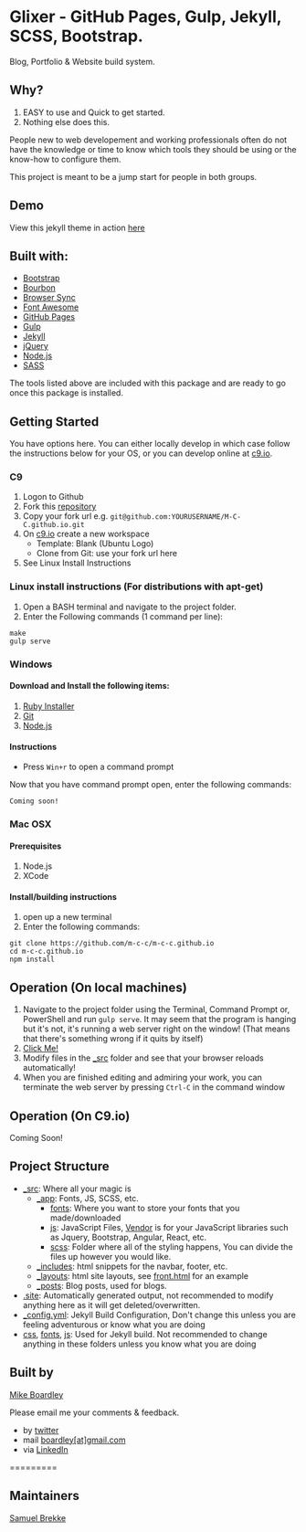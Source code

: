 # Glixer - GitHub Pages, Gulp, Jekyll, SCSS, Bootstrap.
Blog, Portfolio & Website build system.

## Why?
1. EASY to use and Quick to get started.
2. Nothing else does this.

People new to web developement and working professionals often do not have the knowledge or time to know which tools they should be using or the know-how to configure them.

This project is meant to be a jump start for people in both groups.

## Demo
View this jekyll theme in action [here](https://m-c-c.github.io/)

## Built with:
- [Bootstrap](http://getbootstrap.com/)
- [Bourbon](http://bourbon.io/)
- [Browser Sync](https://browsersync.io/)
- [Font Awesome](http://fontawesome.io/)
- [GitHub Pages](https://pages.github.com/)
- [Gulp](http://gulpjs.com/)
- [Jekyll](https://jekyllrb.com/)
- [jQuery](https://jquery.com/)
- [Node.js](https://nodejs.org/)
- [SASS](http://gulpjs.com/)

The tools listed above are included with this package and are ready to go once this package is installed.

## Getting Started
You have options here.  You can either locally develop in which case follow the instructions below for your OS, or you can develop online at [c9.io](https://c9.io).

### C9
1. Logon to Github
2. Fork this [repository](https://github.com/M-C-C/M-C-C.github.io)
3. Copy your fork url e.g. `git@github.com:YOURUSERNAME/M-C-C.github.io.git`
4. On [c9.io](https://c9.io) create a new workspace
   * Template: Blank (Ubuntu Logo)
   * Clone from Git: use your fork url here
5. See Linux Install Instructions

### Linux install instructions (For distributions with apt-get)
1. Open a BASH terminal and navigate to the project folder.
2. Enter the Following commands (1 command per line):
```
make
gulp serve
```
### Windows

#### Download and Install the following items:
1. [Ruby Installer](https://rubyinstaller.org/downloads/)
2. [Git](https://www.git-scm.com/)
3. [Node.js](https://nodejs.org/)

#### Instructions
- Press `Win+r` to open a command prompt

Now that you have command prompt open, enter the following commands:
```
Coming soon!
```

### Mac OSX
#### Prerequisites
1. Node.js
2. XCode

#### Install/building instructions
1. open up a new terminal
2. Enter the following commands: 
```
git clone https://github.com/m-c-c/m-c-c.github.io
cd m-c-c.github.io
npm install
```



## Operation (On local machines)
1. Navigate to the project folder using the Terminal, Command Prompt or, PowerShell and run `gulp serve`. It may seem that the program is hanging but it's not, it's running a web server right on the window! (That means that there's something wrong if it quits by itself)
2. [Click Me!](http://localhost:8080)
3. Modify files in the [_src](_src) folder and see that your browser reloads automatically!
4. When you are finished editing and admiring your work, you can terminate the web server by pressing `Ctrl-C` in the command window

## Operation (On C9.io)

Coming Soon!

## Project Structure
 - [_src](_src): Where all your magic is
     - [_app](_src/_app): Fonts, JS, SCSS, etc.
          - [fonts](_src/_app/fonts): Where you want to store your fonts that you made/downloaded
          - [js](_src/_app/js): JavaScript Files, [Vendor](_site/_app/js/vendor) is for your JavaScript libraries such as Jquery, Bootstrap, Angular, React, etc.
          - [scss](_src/_app/scss): Folder where all of the styling happens, You can divide the files up however you would like.
     - [_includes](_src/_includes): html snippets for the navbar, footer, etc.
     - [_layouts](_src/_layouts): html site layouts, see [front.html](_site/_layouts/front.html) for an example
     - [_posts](_src/_posts): Blog posts, used for blogs.
 - [.site](.site): Automatically generated output, not recommended to modify anything here as it will get deleted/overwritten.
 - [_config.yml](_config.yml): Jekyll Build Configuration, Don't change this unless you are feeling adventurous or know what you are doing
 - [css](css), [fonts](fonts), [js](js): Used for Jekyll build. Not recommended to change anything in these folders unless you know what you are doing

## Built by
[Mike Boardley](https://www.linkedin.com/in/boardley/)

Please email me your comments & feedback.

- by <a href="https://twitter.com/mikeboardley">twitter</a>
- mail <a href="mailto:boardley@gmail.com">boardley[at]gmail.com</a>
- via <a href="https://www.linkedin.com/in/boardley/">LinkedIn</a>

=========

## Maintainers
[Samuel Brekke](https://www.linkedin.com/in/sjbrekke/)
